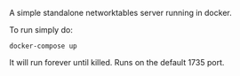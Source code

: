 A simple standalone networktables server running in docker.

To run simply do:

`docker-compose up`

It will run forever until killed. Runs on the default 1735 port.
